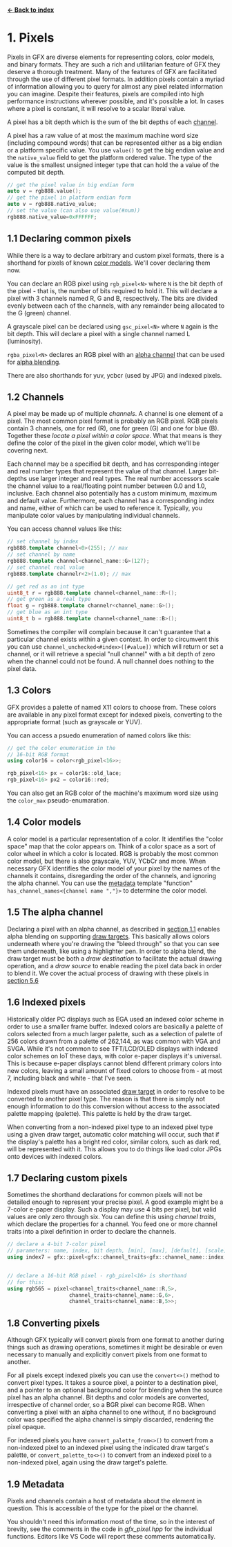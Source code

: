 #### [← Back to index](index.md)

<a name="1"></a>

# 1. Pixels

Pixels in GFX are diverse elements for representing colors, color models, and binary formats. They are such a rich and utilitarian feature of GFX they deserve a thorough treatment. Many of the features of GFX are facilitated through the use of different pixel formats. In addition pixels contain a myriad of information allowing you to query for almost any pixel related information you can imagine. Despite their features, pixels are compiled into high performance instructions wherever possible, and it's possible a lot. In cases where a pixel is constant, it will resolve to a scalar literal value.

A pixel has a bit depth which is the sum of the bit depths of each [channel](#1.2). 

A pixel has a raw value of at most the maximum machine word size (including compound words) that can be represented either as a big endian or a platform specific value. You use `value()` to get the big endian value and the `native_value` field to get the platform ordered value. The type of the value is the smallest unsigned integer type that can hold the a value of the computed bit depth.

```cpp
// get the pixel value in big endian form
auto v = rgb888.value();
// get the pixel in platform endian form
auto v = rgb888.native_value;
// set the value (can also use value(#num))
rgb888.native_value=0xFFFFFF;
```

<a name="1.1"></a>

## 1.1 Declaring common pixels

While there is a way to declare arbitrary and custom pixel formats, there is a shorthand for pixels of known [color models](#1.3). We'll cover declaring them now.

You can declare an RGB pixel using `rgb_pixel<N>` where `N` is the bit depth of the pixel - that is, the number of bits required to hold it. This will declare a pixel with 3 channels named R, G and B, respectively. The bits are divided evenly between each of the channels, with any remainder being allocated to the G (green) channel.

A grayscale pixel can be declared using `gsc_pixel<N>` where `N` again is the bit depth. This will declare a pixel with a single channel named L (luminosity).

``rgba_pixel<N>`` declares an RGB pixel with an [alpha channel](#1.5) that can be used for [alpha blending](drawing.md#5.6).

There are also shorthands for yuv, ycbcr (used by JPG) and indexed pixels.

<a name="1.2"></a>

## 1.2 Channels

A pixel may be made up of multiple *channels*. A channel is one element of a pixel. The most common pixel format is probably an RGB pixel. RGB pixels contain 3 channels, one for red (R), one for green (G) and one for blue (B). Together these *locate a pixel within a color space*. What that means is they define the color of the pixel in the given color model, which we'll be covering next.

Each channel may be a specified bit depth, and has corresponding integer and real number types that represent the value of that channel. Larger bit-depths use larger integer and real types. The real number accessors scale the channel value to a real/floating point number between 0.0 and 1.0, inclusive. Each channel also potentially has a custom minimum, maximum and default value. Furthermore, each channel has a corresponding index and name, either of which can be used to reference it. Typically, you manipulate color values by manipulating individual channels.

You can access channel values like this:
```cpp
// set channel by index
rgb888.template channel<0>(255); // max
// set channel by name
rgb888.template channel<channel_name::G>(127);
// set channel real value
rgb888.template channelr<2>(1.0); // max

// get red as an int type
uint8_t r = rgb888.template channel<channel_name::R>();
// get green as a real type
float g = rgb888.template channelr<channel_name::G>();
// get blue as an int type
uint8_t b = rgb888.template channel<channel_name::B>();
```
Sometimes the compiler will complain because it can't guarantee that a particular channel exists within a given context. In order to circumvent this you can use ``channel_unchecked<#index>([#value])`` which will return or set a channel, or it will retrieve a special "null channel" with a bit depth of zero when the channel could not be found. A null channel does nothing to the pixel data.

<a name="1.3"></a>

## 1.3 Colors

GFX provides a palette of named X11 colors to choose from. These colors are available in any pixel format except for indexed pixels, converting to the appropriate format (such as grayscale or YUV).

You can access a psuedo enumeration of named colors like this:
```cpp
// get the color enumeration in the
// 16-bit RGB format
using color16 = color<rgb_pixel<16>>;

rgb_pixel<16> px = color16::old_lace;
rgb_pixel<16> px2 = color16::red;
```

You can also get an RGB color of the machine's maximum word size using the `color_max` pseudo-enumaration.

<a name="1.4"></a>

## 1.4 Color models

A color model is a particular representation of a color. It identifies the "color space" map that the color appears on. Think of a color space as a sort of color wheel in which a color is located. RGB is probably the most common color model, but there is also grayscale, YUV, YCbCr and more. When necessary GFX identifies the color model of your pixel by the names of the channels it contains, disregarding the order of the channels, and ignoring the alpha channel. You can use the [metadata](#1.9) template "function" `has_channel_names<{channel name ","}>` to determine the color model.

<a name="1.5"></a>

## 1.5 The alpha channel

Declaring a pixel with an alpha channel, as described in [section 1.1](#1.1) enables alpha blending on supporting [draw targets](draw_targets.md). This basically allows colors underneath where you're drawing the "bleed through" so that you can see them underneath, like using a highlighter pen. In order to alpha blend, the draw target must be both a *draw destination* to facilitate the actual drawing operation, and a *draw source* to enable reading the pixel data back in order to blend it. We cover the actual process of drawing with these pixels in [section 5.6](drawing.md#5.6)

<a name="1.6"></a>

## 1.6 Indexed pixels

Historically older PC displays such as EGA used an indexed color scheme in order to use a smaller frame buffer. Indexed colors are basically a palette of colors selected from a much larger palette, such as a selection of palette of 256 colors drawn from a palette of 262,144, as was common with VGA and SVGA. While it's not common to see TFT/LCD/OLED displays with indexed color schemes on IoT these days, with color e-paper displays it's universal. This is because e-paper displays cannot blend different primary colors into new colors, leaving a small amount of fixed colors to choose from - at most 7, including black and white - that I've seen.

Indexed pixels must have an associated [draw target](draw_targets.md) in order to resolve to be converted to another pixel type. The reason is that there is simply not enough information to do this conversion without access to the associated palette mapping (palette). This palette is held by the draw target.

When converting from a non-indexed pixel type to an indexed pixel type using a given draw target, automatic color matching will occur, such that if the display's palette has a bright red color, similar colors, such as dark red, will be represented with it. This allows you to do things like load color JPGs onto devices with indexed colors.

<a name="1.7"></a>

## 1.7 Declaring custom pixels

Sometimes the shorthand declarations for common pixels will not be detailed enough to represent your precise pixel. A good example might be a 7-color e-paper display. Such a display may use 4 bits per pixel, but valid values are only zero through six. You can define this using *channel traits*, which declare the properties for a channel. You feed one or more channel traits into a pixel definition in order to declare the channels.

```cpp
// declare a 4-bit 7-color pixel
// parameters: name, index, bit depth, [min], [max], [default], [scale]
using index7 = gfx::pixel<gfx::channel_traits<gfx::channel_name::index,4,0,6>>;


// declare a 16-bit RGB pixel - rgb_pixel<16> is shorthand
// for this:
using rgb565 = pixel<channel_traits<channel_name::R,5>,
                    channel_traits<channel_name::G,6>,
                    channel_traits<channel_name::B,5>>;
```

<a name="1.8"></a>

## 1.8 Converting pixels

Although GFX typically will convert pixels from one format to another during things such as drawing operations, sometimes it might be desirable or even necessary to manually and explicitly convert pixels from one format to another.

For all pixels except indexed pixels you can use the `convert<>()` method to convert pixel types. It takes a source pixel, a pointer to a destination pixel, and a pointer to an optional background color for blending when the source pixel has an alpha channel. Bit depths and color models are converted, irrespective of channel order, so a BGR pixel can become RGB. When converting a pixel with an alpha channel to one without, if no background color was specified the alpha channel is simply discarded, rendering the pixel opaque.

For indexed pixels you have `convert_palette_from<>()` to convert from a non-indexed pixel to an indexed pixel using the indicated draw target's palette, or `convert_palette_to<>()` to convert from an indexed pixel to a non-indexed pixel, again using the draw target's palette.

<a name="1.9"></a>

## 1.9 Metadata

Pixels and channels contain a host of metadata about the element in question. This is accessible of the type for the pixel or the channel.

You shouldn't need this information most of the time, so in the interest of brevity, see the comments in the code in *gfx_pixel.hpp* for the individual functions. Editors like VS Code will report these comments automatically.

